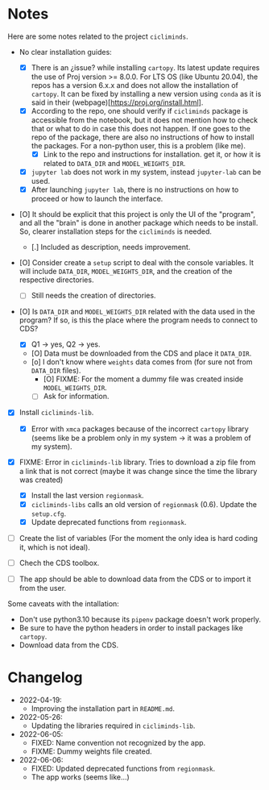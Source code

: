 # Notes

Here are some notes related to the project `cicliminds`.

- No clear installation guides:
    - [X] There is an ¿issue? while installing `cartopy`. Its latest update
      requires the use of Proj version >= 8.0.0. For LTS OS (like Ubuntu 20.04),
      the repos has a version 6.x.x and does not allow the installation of
      `cartopy`. It can be fixed by installing a new version using `conda` as it
      is said in their (webpage)[https://proj.org/install.html].
    - [X] According to the repo, one should verify if `cicliminds` package is
      accessible from the notebook, but it does not mention how to check that or
      what to do in case this does not happen. If one goes to the repo of the
      package, there are also no instructions of how to install the packages. For
      a non-python user, this is a problem (like me).
        - [X] Link to the repo and instructions for installation.
      get it, or how it is related to `DATA_DIR` and `MODEL_WEIGHTS_DIR`.
    - [X] `jupyter lab` does not work in my system, instead `jupyter-lab` can be
      used.
    - [X] After launching `jupyter lab`, there is no instructions on how to
      proceed or how to launch the interface.

- [O] It should be explicit that this project is only the UI of the "program",
  and all the "brain" is done in another package which needs to be install. So,
  clearer installation steps for the `cicliminds` is needed.
    - [.] Included as description, needs improvement.

- [O] Consider create a `setup` script to deal with the console variables. It
  will include `DATA_DIR`, `MODEL_WEIGHTS_DIR`, and the creation of the
  respective directories.
    - [ ] Still needs the creation of directories.

- [O] Is `DATA_DIR` and `MODEL_WEIGHTS_DIR` related with the data used in the
  program? If so, is this the place where the program needs to connect to CDS?
    - [X] Q1 -> yes, Q2 -> yes.
    - [O] Data must be downloaded from the CDS and place it `DATA_DIR`.
    - [o] I don't know where `weights` data comes from (for sure not from
      `DATA_DIR` files).
        - [O] FIXME: For the moment a dummy file was created inside
          `MODEL_WEIGHTS_DIR`.
        - [ ] Ask for information.

- [X] Install `cicliminds-lib`.
    - [X] Error with `xmca` packages because of the incorrect `cartopy` library
      (seems like be a problem only in my system -> it was a problem of my
      system).

- [X] FIXME: Error in `cicliminds-lib` library. Tries to download a zip file from
  a link that is not correct (maybe it was change since the time the library was
  created)
    - [X] Install the last version `regionmask`.
    - [X] `cicliminds-libs` calls an old version of `regionmask` (0.6).
      Update the `setup.cfg`.
    - [X] Update deprecated functions from `regionmask`.

- [ ] Create the list of variables (For the moment the only idea is hard coding
  it, which is not ideal).

- [ ] Chech the CDS toolbox.

- [ ] The app should be able to download data from the CDS or to import it from
  the user.

Some caveats with the intallation:

- Don't use python3.10 because its `pipenv` package doesn't work properly.
- Be sure to have the python headers in order to install packages like
  `cartopy`.
- Download data from the CDS.

# Changelog

- 2022-04-19:
    - Improving the installation part in `README.md`.
- 2022-05-26:
    - Updating the libraries required in `cicliminds-lib`.
- 2022-06-05:
    - FIXED: Name convention not recognized by the app.
    - FIXME: Dummy weights file created.
- 2022-06-06:
    - FIXED: Updated deprecated functions from `regionmask`.
    - The app works (seems like...)
